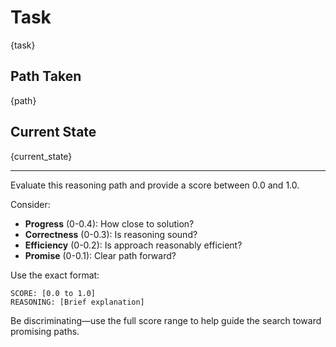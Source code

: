 # Task

{task}

## Path Taken

{path}

## Current State

{current_state}

---

Evaluate this reasoning path and provide a score between 0.0 and 1.0.

Consider:
- **Progress** (0-0.4): How close to solution?
- **Correctness** (0-0.3): Is reasoning sound?
- **Efficiency** (0-0.2): Is approach reasonably efficient?
- **Promise** (0-0.1): Clear path forward?

Use the exact format:
```
SCORE: [0.0 to 1.0]
REASONING: [Brief explanation]
```

Be discriminating—use the full score range to help guide the search toward promising paths.

